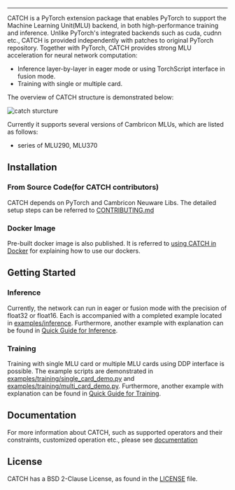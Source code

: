 
--------------------------------------------------------------------------------

CATCH is a PyTorch extension package that enables PyTorch to support the Machine Learning Unit(MLU) backend, 
in both high-performance training and inference.
Unlike PyTorch's integrated backends such as cuda, cudnn etc., CATCH is provided independently with patches to original 
PyTorch repository. Together with PyTorch, CATCH provides strong MLU acceleration for neural network computation:
- Inference layer-by-layer in eager mode or using TorchScript interface in fusion mode.
- Training with single or multiple card.

The overview of CATCH structure is demonstrated below:

![catch sturcture](docs/user_guide/source/doc_image/catch_struct.png)

Currently it supports several versions of Cambricon MLUs, which are listed as follows:
 - series of MLU290, MLU370

## Installation

### From Source Code(for CATCH contributors)

CATCH depends on PyTorch and Cambricon Neuware Libs. The detailed setup steps can be referred to [CONTRIBUTING.md](CONTRIBUTING.md)

### Docker Image

Pre-built docker image is also published. It is referred to [using CATCH in Docker](docs/user_guide/source/pytorch_4_installation/Pytorch_installation.rst) for explaining how to use our dockers.

## Getting Started

### Inference

Currently, the network can run in eager or fusion mode with the precision of float32 or float16. Each is accompanied with a completed example located in [examples/inference](examples/inference). Furthermore, another example with explanation can be found in [Quick Guide for Inference](docs/user_guide/source/pytorch_5_quickguide/Pytorch_quickguide.rst).

### Training

Training with single MLU card or multiple MLU cards using DDP interface is possible. The example scripts are demonstrated in [examples/training/single_card_demo.py](examples/training/single_card_demo.py) and [examples/training/multi_card_demo.py](examples/training/single_card_demo.py). Furthermore, another example with explanation can be found in [Quick Guide for Training](docs/user_guide/source/pytorch_5_quickguide/Pytorch_quickguide.rst).

## Documentation

For more information about CATCH, such as supported operators and their constraints, customized operation etc., please see [documentation](docs)

## License

CATCH has a BSD 2-Clause License, as found in the [LICENSE](LICENSE) file.
